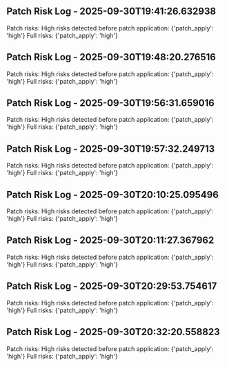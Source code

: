 
## Patch Risk Log - 2025-09-30T19:41:26.632938
Patch risks: High risks detected before patch application: {'patch_apply': 'high'}
Full risks: {'patch_apply': 'high'}


## Patch Risk Log - 2025-09-30T19:48:20.276516
Patch risks: High risks detected before patch application: {'patch_apply': 'high'}
Full risks: {'patch_apply': 'high'}


## Patch Risk Log - 2025-09-30T19:56:31.659016
Patch risks: High risks detected before patch application: {'patch_apply': 'high'}
Full risks: {'patch_apply': 'high'}


## Patch Risk Log - 2025-09-30T19:57:32.249713
Patch risks: High risks detected before patch application: {'patch_apply': 'high'}
Full risks: {'patch_apply': 'high'}


## Patch Risk Log - 2025-09-30T20:10:25.095496
Patch risks: High risks detected before patch application: {'patch_apply': 'high'}
Full risks: {'patch_apply': 'high'}


## Patch Risk Log - 2025-09-30T20:11:27.367962
Patch risks: High risks detected before patch application: {'patch_apply': 'high'}
Full risks: {'patch_apply': 'high'}


## Patch Risk Log - 2025-09-30T20:29:53.754617
Patch risks: High risks detected before patch application: {'patch_apply': 'high'}
Full risks: {'patch_apply': 'high'}


## Patch Risk Log - 2025-09-30T20:32:20.558823
Patch risks: High risks detected before patch application: {'patch_apply': 'high'}
Full risks: {'patch_apply': 'high'}

